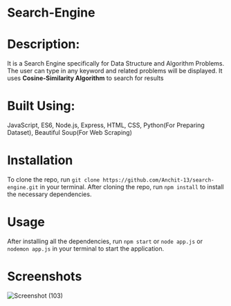 # Search-Engine

# Description:

It is a Search Engine specifically for Data Structure and Algorithm Problems. The user can type in any keyword and related problems will be displayed. It uses **Cosine-Similarity Algorithm** to search for results

# Built Using:
JavaScript, ES6, Node.js, Express, HTML, CSS, Python(For Preparing Dataset), Beautiful Soup(For Web Scraping)

# Installation
To clone the repo, run ```git clone https://github.com/Anchit-13/search-engine.git``` in your terminal. After cloning the repo, run ```npm install``` to install the necessary dependencies.

# Usage
After installing all the dependencies, run ```npm start``` or ```node app.js``` or ```nodemon app.js``` in your terminal to start the application.
# Screenshots
![Screenshot (103)](https://user-images.githubusercontent.com/87356420/189306394-d3ece5e1-c782-4d6b-b852-1df03ed08798.png)

